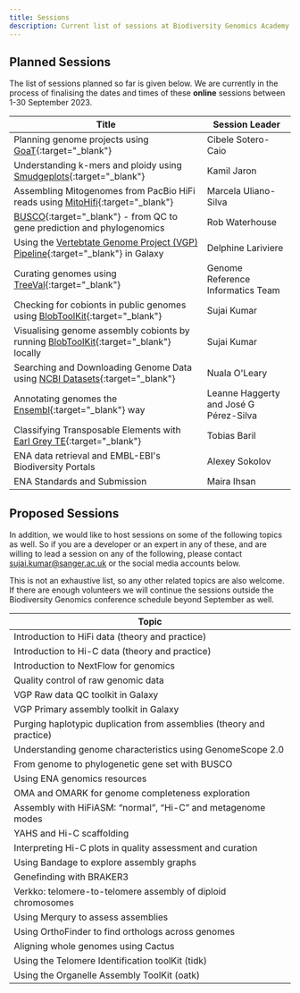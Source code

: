 ```yaml
---
title: Sessions
description: Current list of sessions at Biodiversity Genomics Academy 2023
---
```


## Planned Sessions

The list of sessions planned so far is given below. We are currently in the process of finalising the dates and times of these **online** sessions between 1-30 September 2023. 

| Title | Session Leader |
|-------|----------------|
| Planning genome projects using [GoaT](https://goat.genomehubs.org){:target="_blank"} | Cibele Sotero-Caio |
| Understanding k-mers and ploidy using [Smudgeplots](https://github.com/KamilSJaron/smudgeplot){:target="_blank"} | Kamil Jaron |
| Assembling Mitogenomes from PacBio HiFi reads using [MitoHifi](https://github.com/marcelauliano/MitoHiFi){:target="_blank"} | Marcela Uliano-Silva |
| [BUSCO](https://busco.ezlab.org/){:target="_blank"} - from QC to gene prediction and phylogenomics | Rob Waterhouse |
| Using the [Vertebtate Genome Project (VGP) Pipeline](https://training.galaxyproject.org/training-material/topics/assembly/tutorials/vgp_genome_assembly/tutorial.html){:target="_blank"} in Galaxy | Delphine Lariviere |
| Curating genomes using [TreeVal](https://github.com/sanger-tol/treeval){:target="_blank"} | Genome Reference Informatics Team |
| Checking for cobionts in public genomes using [BlobToolKit](https://blobtoolkit.genomehubs.org/view){:target="_blank"} | Sujai Kumar |
| Visualising genome assembly cobionts by running [BlobToolKit](https://blobtoolkit.genomehubs.org/view){:target="_blank"} locally | Sujai Kumar |
| Searching and Downloading Genome Data using [NCBI Datasets](https://www.ncbi.nlm.nih.gov/datasets/){:target="_blank"} | Nuala O'Leary |
| Annotating genomes the [Ensembl](https://rapid.ensembl.org/info/genome/genebuild/index.html){:target="_blank"} way | Leanne Haggerty and José G Pérez-Silva |
| Classifying Transposable Elements with [Earl Grey TE](https://github.com/TobyBaril/EarlGrey){:target="_blank"} | Tobias Baril |
| ENA data retrieval and EMBL-EBI's Biodiversity Portals | Alexey Sokolov |
| ENA Standards and Submission | Maira Ihsan |

## Proposed Sessions

In addition, we would like to host sessions on some of the following topics as well. So if you are a developer or an expert in any of these, and are willing to lead a session on any of the following, please contact [sujai.kumar@sanger.ac.uk](mailto:sujai.kumar@sanger.ac.uk) or the social media accounts below.

This is not an exhaustive list, so any other related topics are also welcome. If there are enough volunteers we will continue the sessions outside the Biodiversity Genomics conference schedule beyond September as well.

| Topic |
|-------|
| Introduction to HiFi data (theory and practice) |
| Introduction to Hi-C data (theory and practice) |
| Introduction to NextFlow for genomics |
| Quality control of raw genomic data |
| VGP Raw data QC toolkit in Galaxy |
| VGP Primary assembly toolkit in Galaxy |
| Purging haplotypic duplication from assemblies (theory and practice) |
| Understanding genome characteristics using GenomeScope 2.0 |
| From genome to phylogenetic gene set with BUSCO |
| Using ENA genomics resources |
| OMA and OMARK for genome completeness exploration |
| Assembly with HiFiASM: “normal”, “Hi-C” and metagenome modes |
| YAHS and Hi-C scaffolding |
| Interpreting Hi-C plots in quality assessment and curation |
| Using Bandage to explore assembly graphs |
| Genefinding with BRAKER3 |
| Verkko: telomere-to-telomere assembly of diploid chromosomes |
| Using Merqury to assess assemblies |
| Using OrthoFinder to find orthologs across genomes |
| Aligning whole genomes using Cactus |
| Using the Telomere Identification toolKit (tidk) |
| Using the Organelle Assembly ToolKit (oatk) |
